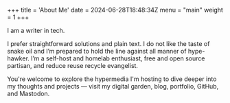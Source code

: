 +++
title = 'About Me'
date = 2024-06-28T18:48:34Z
menu = "main"
weight = 1
+++

I am a writer in tech.

I prefer straightforward solutions and plain text. I do not like the taste of snake oil and I’m prepared to hold the line against all manner of hype-hawker. I’m a self-host and homelab enthusiast, free and open source partisan, and reduce reuse recycle evangelist.

You're welcome to explore the hypermedia I'm hosting to dive deeper into my thoughts and projects — visit my digital garden, blog, portfolio, GitHub, and Mastodon.
